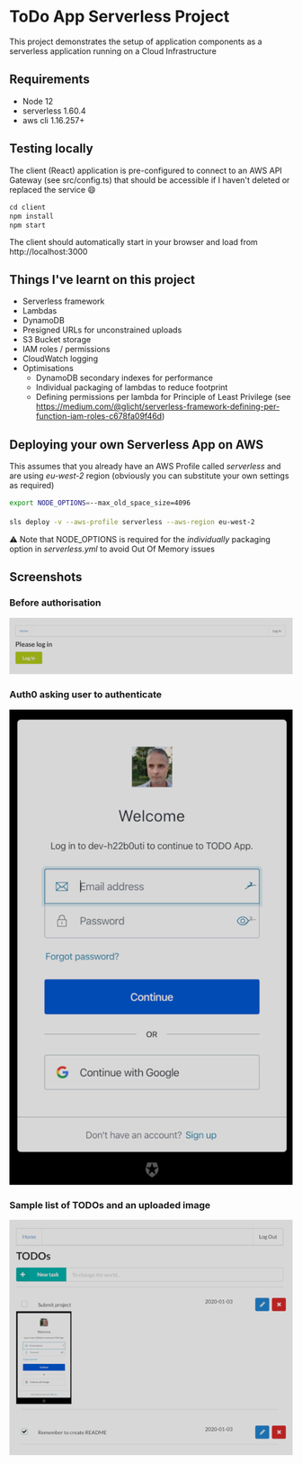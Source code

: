 # ToDo App Serverless Project

This project demonstrates the setup of application components as 
a serverless application running on a Cloud Infrastructure

## Requirements
* Node 12
* serverless 1.60.4
* aws cli 1.16.257+


## Testing locally 
The client (React) application is pre-configured to connect to an AWS API Gateway (see src/config.ts)
that should be accessible if I haven't deleted or replaced the service 😄
```
cd client
npm install
npm start
```
The client should automatically start in your browser and load from http://localhost:3000


## Things I've learnt on this project
* Serverless framework
* Lambdas
* DynamoDB
* Presigned URLs for unconstrained uploads
* S3 Bucket storage
* IAM roles / permissions
* CloudWatch logging
* Optimisations
    * DynamoDB secondary indexes for performance
    * Individual packaging of lambdas to reduce footprint
    * Defining permissions per lambda for Principle of Least Privilege (see https://medium.com/@glicht/serverless-framework-defining-per-function-iam-roles-c678fa09f46d)


## Deploying your own Serverless App on AWS
This assumes that you already have an AWS Profile called *serverless* and are using *eu-west-2* region
(obviously you can substitute your own settings as required)
```sh
export NODE_OPTIONS=--max_old_space_size=4096

sls deploy -v --aws-profile serverless --aws-region eu-west-2
```
:warning: Note that NODE_OPTIONS is required for the _individually_ packaging option in *serverless.yml* to avoid Out Of Memory issues 


## Screenshots

### Before authorisation
<img src="screenshots/please-login.png">

### Auth0 asking user to authenticate
<img src="screenshots/auth0-challenge.png">

### Sample list of TODOs and an uploaded image
<img src="screenshots/example-todo-list.png">
